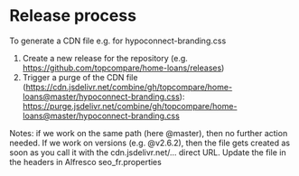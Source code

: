 # Release process
To generate a CDN file e.g. for hypoconnect-branding.css
1. Create a new release for the repository (e.g. https://github.com/topcompare/home-loans/releases)
2. Trigger a purge of the CDN file (https://cdn.jsdelivr.net/combine/gh/topcompare/home-loans@master/hypoconnect-branding.css): https://purge.jsdelivr.net/combine/gh/topcompare/home-loans@master/hypoconnect-branding.css

Notes: if we work on the same path (here @master), then no further action needed. If we work on versions (e.g. @v2.6.2), then the file gets created as soon as you call it with the cdn.jsdelivr.net/... direct URL. Update the file in the headers in Alfresco seo_fr.properties

